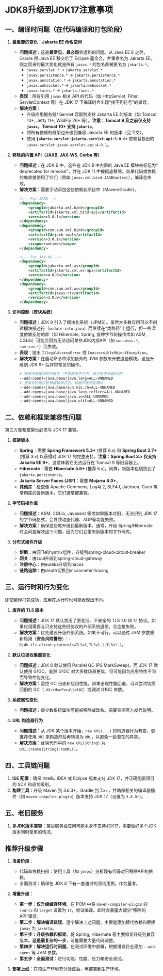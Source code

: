 # JDK8升级到JDK17注意事项

## 一、编译时问题（在代码编译和打包阶段）

1.  **最重要的变化：Jakarta EE 命名空间**
    *   **问题描述**：这是**最常见、最必然**会遇到的问题。从 Java EE 8 之后，Oracle 将 Java EE 移交给了 Eclipse 基金会，并重命名为 Jakarta EE。随之而来的最大变化就是所有 `javax.*` 的包名都被更名为 `jakarta.*`。
        *   `javax.servlet.*` -> `jakarta.servlet.*`
        *   `javax.persistence.*` -> `jakarta.persistence.*`
        *   `javax.annotation.*` -> `jakarta.annotation.*`
        *   `javax.websocket.*` -> `jakarta.websocket.*`
        *   `javax.faces.*` -> `jakarta.faces.*`
    *   **表现**：所有引用 `javax` 相关 API 的代码（如 HttpServlet, Filter, ServletContext 等）在 JDK 17 下编译时会出现“找不到符号”的错误。
    *   **解决方案**：
        *   升级应用服务器/ Servlet 容器到支持 Jakarta EE 的版本（如 Tomcat 10+, Jetty 11+, WildFly 26+ 等）。**注意：Tomcat 9 及之前仅支持 `javax`，Tomcat 10+ 支持 `jakarta`**。
        *   将所有依赖的框架也升级到兼容 Jakarta EE 的版本（见下文）。
        *   使用 **`jakarta.servlet:jakarta.servlet-api:5.0.0+`** 依赖替换旧的 `javax.servlet:javax.servlet-api:4.0.1`。

2.  **移除的内置 API（JAXB, JAX-WS, Corba 等）**
    *   **问题描述**：在 JDK 9 中，这些在 JDK 8 中内置的 Java EE 模块被标记为“ deprecated for removal”，并在 JDK 11 中被彻底移除。如果代码或依赖的库直接使用了它们（例如 `javax.xml.bind.JAXBContext`），编译会失败。
    *   **解决方案**：需要手动添加这些依赖到项目中（Maven/Gradle）。
        ```xml
        <!-- For JAXB -->
        <dependency>
            <groupId>jakarta.xml.bind</groupId>
            <artifactId>jakarta.xml.bind-api</artifactId>
            <version>3.0.1</version>
        </dependency>
        <dependency>
            <groupId>com.sun.xml.bind</groupId>
            <artifactId>jaxb-impl</artifactId>
            <version>3.0.1</version>
            <scope>runtime</scope>
        </dependency>

        <!-- For JAX-WS -->
        <dependency>
            <groupId>jakarta.xml.ws</groupId>
            <artifactId>jakarta.xml.ws-api</artifactId>
            <version>4.0.0</version>
        </dependency>
        <dependency>
            <groupId>com.sun.xml.ws</groupId>
            <artifactId>jaxws-rt</artifactId>
            <version>3.0.0</version>
        </dependency>
        ```

3.  **访问控制（模块系统）**
    *   **问题描述**：JDK 9 引入了模块化系统（JPMS）。虽然大多数应用可以不创建模块描述符（`module-info.java`）而继续在“类路径”上运行，但一些深度依赖反射的库（如 Hibernate, Spring, 各种字节码操作库如 ASM, CGLib）可能会因为无法访问某些JDK内部API（如 `sun.misc.*`, `com.sun.*`）而失败。
    *   **表现**：抛出 `IllegalAccessError` 或 `InaccessibleObjectException`。
    *   **解决方案**：在启动命令中添加额外的 JVM 参数来开放这些模块。这是升级到 JDK 9+ 后非常常见的操作。
        ```bash
        # 开放所有模块的所有包（不推荐用于生产，但可用于快速验证）
        --add-opens=java.base/java.lang=ALL-UNNAMED
        # 更常见的做法是根据错误日志，按需开放特定模块
        --add-opens=java.base/sun.nio.ch=ALL-UNNAMED
        --add-opens=java.base/java.lang.reflect=ALL-UNNAMED
        --add-opens=java.base/java.io=ALL-UNNAMED
        --add-opens=java.base/java.util=ALL-UNNAMED
        ```

## 二、依赖和框架兼容性问题

第三方库和框架也必须与 JDK 17 兼容。

1.  **框架版本**
    *   **Spring**：需要 **Spring Framework 5.3+** (推荐 6.x) 和 **Spring Boot 2.7+** (推荐 3.x) 以获得对 JDK 17 的完整支持。**注意：Spring Boot 3.x 仅支持 Jakarta EE 9+**，这意味着它无法运行在 Tomcat 9 等旧容器上。
    *   **Hibernate**：需要 **Hibernate 5.6+** (推荐 6.x)。同样，新版本也切换到了 `jakarta.persistence`。
    *   **Jakarta Server Faces (JSF)**：需要 **Mojarra 4.0+**。
    *   **其他库**：检查像 Apache Commons, Log4j 2, SLF4J, Jackson, Gson 等常用库的最新版本，它们通常都兼容。

2.  **字节码操作库**
    *   **问题描述**：ASM, CGLib, Javassist 等库如果版本过旧，无法识别 JDK 17 的字节码格式，会导致动态代理、AOP等功能失败。
    *   **解决方案**：确保这些库升级到最新版本。通常，升级 Spring/Hibernate 时会间接解决这个问题，因为它们会带来新版本的字节码库。

3. **分布式组件升级**
   *    **熔断**：由网飞的hystrix组件，升级到spring-cloud-circuit-breaker
   *    **网关**：由zuul升级到spring-cloud-gateway
   *    **注册中心**：由eureka升级到nacos
   *    **链路追踪**：由sleuth切换到micrometer-tracing

## 三、运行时和行为变化

即使编译打包成功，应用在运行时也可能表现出不同。

1.  **废弃的 TLS 版本**
    *   **问题描述**：JDK 17 默认禁用了更老旧、不安全的 TLS 1.0 和 1.1 协议。如果应用需要与只支持这些旧协议的外部系统通信，会连接失败。
    *   **解决方案**：优先建议升级外部系统。如果不可行，可以通过 JVM 参数重新启用（**安全风险警告**）：`-Djdk.tls.client.protocols=TLSv1,TLSv1.1,TLSv1.2`。

2.  **默认垃圾收集器变化**
    *   **问题描述**：JDK 8 默认使用 Parallel GC (PS MarkSweep)，而 JDK 17 默认使用 G1GC。虽然 G1GC 对大多数场景更优，但可能因为应用特性不同而导致性能变化。
    *   **解决方案**：监控 GC 日志和应用性能。如果出现性能回退，可以尝试切换回旧的 GC（`-XX:+UseParallelGC`）或调试 G1GC 参数。

3.  **系统属性变化**
    *   **问题描述**：极少数系统属性可能被移除或改名。需要查阅官方发行说明。

4.  **URL 构造器行为**
    *   **问题描述**：从 JDK 某个版本开始，`new URL(...)` 的构造器行为有变，更推荐使用 `URI` 来构造然后再转换为 `URL`，以避免一些潜在的异常。
    *   **解决方案**：替换代码中的 `new URL(String)` 为 `URI.create(String).toURL()`。

## 四、工具链问题

1.  **IDE 配置**：确保 IntelliJ IDEA 或 Eclipse 版本支持 JDK 17，并正确配置项目的 SDK 和语言级别。
2.  **构建工具**：升级 Maven 到 3.6.3+，Gradle 到 7.x+，并确保相关的编译器插件（如 `maven-compiler-plugin`）版本支持 JDK 17（设置为 `3.8.0+`）。

## 五、老旧服务

1. **多JDK版本兼容**：某些服务或应用可能本身不支持JDK17，需要做好多个JDK版本同时使用的情况。

## 推荐升级步骤

1.  **准备阶段**：
    *   代码和依赖扫描：使用工具（如 `jdeps`）分析现有代码对已移除API的依赖。
    *   全面测试：确保在 JDK 8 下有一套通过的测试用例，作为基准。

2.  **增量升级**：
    *   **第一步：仅升级编译环境**。在 POM 中将 `maven-compiler-plugin` 的 `source` 和 `target` 设置为 `17`，尝试编译。此时会暴露大部分“移除的API”错误。
    *   **第二步：解决编译错误**。逐个解决上述问题，主要是添加替代依赖和替换 `javax` 为 `jakarta`。
    *   **第三步：升级依赖和框架**。将 Spring, Hibernate 等主要框架升级到兼容版本。**这是最复杂的一步**，可能需要大量代码调整。
    *   **第四步：解决运行时问题**。在测试环境中部署，根据错误日志添加 `--add-opens` 等 JVM 参数。
    *   **第五步：全面测试**：进行功能、性能、压力和安全测试。

3.  **部署上线**：在预生产环境充分验证后，再部署到生产环境。
